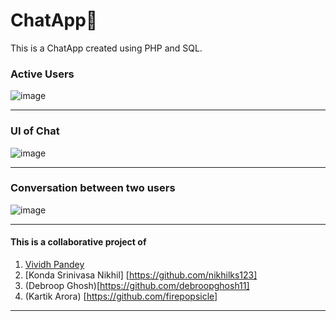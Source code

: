 # ChatApp🚀

This is a ChatApp created using PHP and SQL.

### Active Users
![image](https://github.com/VividhPandey003/ChatApp/assets/91251535/e6083bd3-3089-414a-a84a-c510bc5846b5)

---

### UI of Chat
![image](https://github.com/VividhPandey003/ChatApp/assets/91251535/26f1ee07-6b4a-4080-ad6f-11db4eb394f5)

---

### Conversation between two users
![image](https://github.com/VividhPandey003/ChatApp/assets/91251535/b1bb495a-def1-4943-bfef-5c26e8a81ff9)

---
#### This is a collaborative project of 
1. [Vividh Pandey](https://github.com/VividhPandey003)
2. [Konda Srinivasa Nikhil] [https://github.com/nikhilks123]
3. (Debroop Ghosh)[https://github.com/debroopghosh11]
4. (Kartik Arora) [https://github.com/firepopsicle]

---
